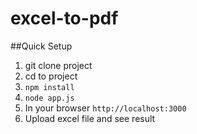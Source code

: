 # excel-to-pdf

##Quick Setup

1.  git clone project <br>
2.  cd to project <br>
3.  `npm install` <br>
4.  `node app.js` <br>
5.  In your browser `http://localhost:3000` <br>
6.  Upload excel file and see result <br>
